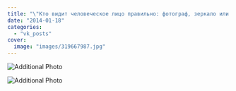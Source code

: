 ```yaml
---
title: "\"Кто видит человеческое лицо правильно: фотограф, зеркало или художник?\" Пабло Пикассо"
date: "2014-01-18"
categories: 
  - "vk_posts"
cover:
  image: "images/319667987.jpg"
---
```


![Additional Photo](https://vodpop.ru/wp-content/uploads/2023/07/319667988.jpg)

![Additional Photo](https://vodpop.ru/wp-content/uploads/2023/07/319667989.jpg)
